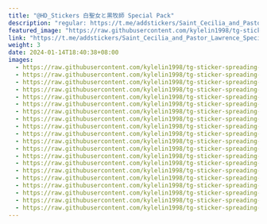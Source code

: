 ```yaml
---
title: "@HD_Stickers 白聖女と黒牧師 Special Pack"
description: "regular: https://t.me/addstickers/Saint_Cecilia_and_Pastor_Lawrence_Special"
featured_image: "https://raw.githubusercontent.com/kylelin1998/tg-sticker-spreading-worldwide-images/main/img/7502bfa9-bffd-42d5-90fa-bec17ca9e171.jpg"
link: "https://t.me/addstickers/Saint_Cecilia_and_Pastor_Lawrence_Special"
weight: 3
date: 2024-01-14T18:40:38+08:00
images:
  - https://raw.githubusercontent.com/kylelin1998/tg-sticker-spreading-worldwide-images/main/img/7502bfa9-bffd-42d5-90fa-bec17ca9e171.jpg
  - https://raw.githubusercontent.com/kylelin1998/tg-sticker-spreading-worldwide-images/main/img/056c3a12-141a-461e-9226-8d77907f7304.jpg
  - https://raw.githubusercontent.com/kylelin1998/tg-sticker-spreading-worldwide-images/main/img/b2a43d98-31b6-4a05-983b-41841089e161.jpg
  - https://raw.githubusercontent.com/kylelin1998/tg-sticker-spreading-worldwide-images/main/img/bd935922-97b6-47d6-98b0-819d8e8006ad.jpg
  - https://raw.githubusercontent.com/kylelin1998/tg-sticker-spreading-worldwide-images/main/img/edd719cd-f2cb-4b3c-9fc5-df1768750c3f.jpg
  - https://raw.githubusercontent.com/kylelin1998/tg-sticker-spreading-worldwide-images/main/img/b3061ca2-f4c4-467c-ac63-3837f871d039.jpg
  - https://raw.githubusercontent.com/kylelin1998/tg-sticker-spreading-worldwide-images/main/img/6ad9c8db-e8c9-45a3-a4b3-55c61ddbe9a6.jpg
  - https://raw.githubusercontent.com/kylelin1998/tg-sticker-spreading-worldwide-images/main/img/c42b195f-a032-4f88-a5cc-79f2a9275535.jpg
  - https://raw.githubusercontent.com/kylelin1998/tg-sticker-spreading-worldwide-images/main/img/ff70eca9-6c8e-4b0d-a6a6-5c9480e4ad33.jpg
  - https://raw.githubusercontent.com/kylelin1998/tg-sticker-spreading-worldwide-images/main/img/2d93adfe-7a84-4aa9-bbd3-ee7aae56e18f.jpg
  - https://raw.githubusercontent.com/kylelin1998/tg-sticker-spreading-worldwide-images/main/img/0a5d7b16-8327-49b5-9213-93e18b793628.jpg
  - https://raw.githubusercontent.com/kylelin1998/tg-sticker-spreading-worldwide-images/main/img/288da255-4409-4c13-9243-dbda0ab68c26.jpg
  - https://raw.githubusercontent.com/kylelin1998/tg-sticker-spreading-worldwide-images/main/img/a2c73e96-1b5e-4978-8241-e3e122492823.jpg
  - https://raw.githubusercontent.com/kylelin1998/tg-sticker-spreading-worldwide-images/main/img/378b0c31-8566-41ac-9735-dccad94b8e09.jpg
  - https://raw.githubusercontent.com/kylelin1998/tg-sticker-spreading-worldwide-images/main/img/07cb73a8-308a-4620-b0c7-a7015c58e786.jpg
  - https://raw.githubusercontent.com/kylelin1998/tg-sticker-spreading-worldwide-images/main/img/43ad4730-a7e5-4800-9d4d-7971760bcba8.jpg
  - https://raw.githubusercontent.com/kylelin1998/tg-sticker-spreading-worldwide-images/main/img/2a983c10-c67a-463b-9684-1fbdafa85ee7.jpg
  - https://raw.githubusercontent.com/kylelin1998/tg-sticker-spreading-worldwide-images/main/img/f026ceea-ea6b-4801-ae3c-38f5d510cff9.jpg
  - https://raw.githubusercontent.com/kylelin1998/tg-sticker-spreading-worldwide-images/main/img/fac2af47-6d9f-4b18-9df3-832e5da86064.jpg
  - https://raw.githubusercontent.com/kylelin1998/tg-sticker-spreading-worldwide-images/main/img/7c5114da-f597-451e-b67a-d61868243c08.jpg
---
```

